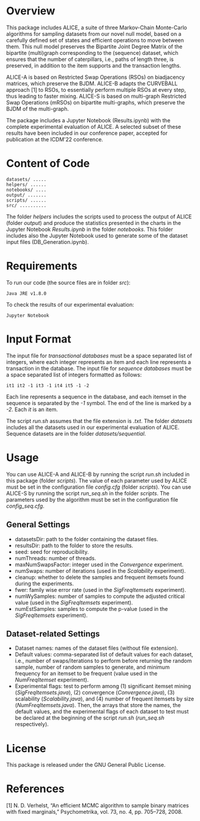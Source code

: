 # Overview
This package includes ALICE, a suite of three Markov-Chain Monte-Carlo algorithms for sampling datasets from our novel null model, based on a carefully defined set of states and efficient operations to move between them.
This null model preserves the Bipartite Joint Degree Matrix of the bipartite (multi)graph corresponding to the (sequence) dataset, which ensures that the number of caterpillars, i.e., paths of length three, is preserved, in addition to the item supports and the transaction lengths.

ALICE-A is based on Restricted Swap Operations (RSOs) on biadjacency matrices, which preserve the BJDM. 
ALICE-B adapts the CURVEBALL approach [1] to RSOs, to essentially perform multiple RSOs at every step, thus leading to faster mixing.
ALICE-S is based on multi-graph Restricted Swap Operations (mRSOs) on bipartite multi-graphs, which preserve the BJDM of the multi-graph.

The package includes a Jupyter Notebook (Results.ipynb) with the complete experimental evaluation of ALICE. A selected subset of these results have been included in our conference paper, accepted for publication at the ICDM'22 conference.

# Content of Code
	datasets/ .....
	helpers/ ......
	notebooks/ ....
	output/ .......
	scripts/ ......
	src/ ..........

The folder *helpers* includes the scripts used to process the output of ALICE (folder *output*) and produce the statistics presented in the charts in the Jupyter Notebook *Results.ipynb* in the folder *notebooks*.
This folder includes also the Jupyter Notebook used to generate some of the dataset input files (DB_Generation.ipynb).

# Requirements
To run our code (the source files are in folder *src*):

	Java JRE v1.8.0

To check the results of our experimental evaluation:

	Jupyter Notebook

# Input Format
The input file for *transactional databases* must be a space separated list of integers, where each integer represents an item and each line represents a transaction in the database.
The input file for *sequence databases* must be a space separated list of integers formatted as follows:

	it1 it2 -1 it3 -1 it4 it5 -1 -2

Each line represents a sequence in the database, and each itemset in the sequence is separated by the *-1* symbol. The end of the line is marked by a *-2*. Each *it* is an item.

The script *run.sh* assumes that the file extension is *.txt*. The folder *datasets* includes all the datasets used in our experimental evaluation of ALICE.
Sequence datasets are in the folder *datasets/sequential*.

# Usage
You can use ALICE-A and ALICE-B by running the script *run.sh* included in this package (folder *scripts*).
The value of each parameter used by ALICE must be set in the configuration file *config.cfg* (folder *scripts*).
You can use ALICE-S by running the script *run_seq.sh* in the folder *scripts*.
The parameters used by the algorithm must be set in the configuration file *config_seq.cfg*.

## General Settings

- datasetsDir: path to the folder containing the dataset files.
- resultsDir: path to the folder to store the results.
- seed: seed for reproducibility.
- numThreads: number of threads.
- maxNumSwapsFactor: integer used in the *Convergence* experiment.
- numSwaps: number of iterations (used in the *Scalability* experiment).
- cleanup: whether to delete the samples and frequent itemsets found during the experiments.
- fwer: family wise error rate (used in the *SigFreqItemsets* experiment).
- numWySamples: number of samples to compute the adjusted critical value (used in the *SigFreqItemsets* experiment).
- numEstSamples: samples to compute the p-value (used in the *SigFreqItemsets* experiment).

## Dataset-related Settings

- Dataset names: names of the dataset files (without file extension).
- Default values: comma-separated list of default values for each dataset, i.e., number of swaps/iterations to perform before returning the random sample, number of random samples to generate, and minimum frequency for an itemset to be frequent (value used in the *NumFreqItemset* experiment).
- Experimental flags: test to perform among (1) significant itemset mining (*SigFreqItemsets.java*), (2) convergence (*Convergence.java*), (3) scalability (*Scalability.java*), and (4) number of frequent itemsets by size (*NumFreqItemsets.java*).
Then, the arrays that store the names, the default values, and the experimental flags of each dataset to test must be declared at the beginning of the script *run.sh* (*run_seq.sh* respectively).

# License
This package is released under the GNU General Public License.

# References
[1] N. D. Verhelst, “An efficient MCMC algorithm to sample binary matrices with fixed marginals,” Psychometrika, vol. 73, no. 4, pp. 705–728, 2008.
